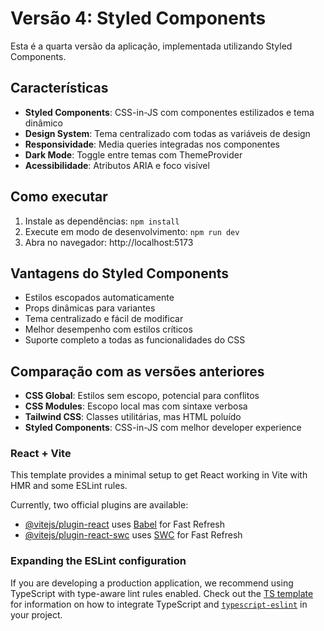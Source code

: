 # Versão 4: Styled Components

Esta é a quarta versão da aplicação, implementada utilizando Styled Components.

## Características

- **Styled Components**: CSS-in-JS com componentes estilizados e tema dinâmico
- **Design System**: Tema centralizado com todas as variáveis de design
- **Responsividade**: Media queries integradas nos componentes
- **Dark Mode**: Toggle entre temas com ThemeProvider
- **Acessibilidade**: Atributos ARIA e foco visível

## Como executar

1. Instale as dependências: `npm install`
2. Execute em modo de desenvolvimento: `npm run dev`
3. Abra no navegador: http://localhost:5173

## Vantagens do Styled Components

- Estilos escopados automaticamente
- Props dinâmicas para variantes
- Tema centralizado e fácil de modificar
- Melhor desempenho com estilos críticos
- Suporte completo a todas as funcionalidades do CSS

## Comparação com as versões anteriores

- **CSS Global**: Estilos sem escopo, potencial para conflitos
- **CSS Modules**: Escopo local mas com sintaxe verbosa
- **Tailwind CSS**: Classes utilitárias, mas HTML poluído
- **Styled Components**: CSS-in-JS com melhor developer experience


### React + Vite

This template provides a minimal setup to get React working in Vite with HMR and some ESLint rules.

Currently, two official plugins are available:

- [@vitejs/plugin-react](https://github.com/vitejs/vite-plugin-react/blob/main/packages/plugin-react) uses [Babel](https://babeljs.io/) for Fast Refresh
- [@vitejs/plugin-react-swc](https://github.com/vitejs/vite-plugin-react/blob/main/packages/plugin-react-swc) uses [SWC](https://swc.rs/) for Fast Refresh

### Expanding the ESLint configuration

If you are developing a production application, we recommend using TypeScript with type-aware lint rules enabled. Check out the [TS template](https://github.com/vitejs/vite/tree/main/packages/create-vite/template-react-ts) for information on how to integrate TypeScript and [`typescript-eslint`](https://typescript-eslint.io) in your project.
